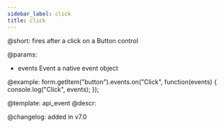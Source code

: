 ```yaml
---
sidebar_label: click
title: click
---          
```


@short: fires after a click on a Button control

@params:
- events    Event   a native event object




@example:
form.getItem("button").events.on("Click", function(events) {
    console.log("Click", events);
});


@template: api_event
@descr:


@changelog: added in v7.0
